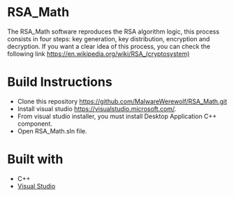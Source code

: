 # RSA_Math
The RSA_Math software reproduces the RSA algorithm logic, this process consists in four steps: key generation, key distribution, encryption and decryption. If you want a clear idea of this process, you can check the following link https://en.wikipedia.org/wiki/RSA_(cryptosystem)
# Build Instructions

* Clone this repository https://github.com/MalwareWerewolf/RSA_Math.git
* Install visual studio https://visualstudio.microsoft.com/.
* From visual studio installer, you must install Desktop Application C++ component.
* Open RSA_Math.sln file.

# Built with
* C++
* [Visual Studio](https://visualstudio.microsoft.com/)
